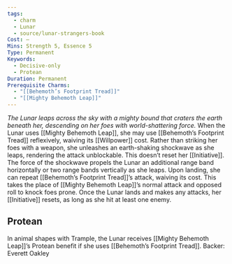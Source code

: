 ```yaml
---
tags:
  - charm
  - Lunar
  - source/lunar-strangers-book
Cost: —
Mins: Strength 5, Essence 5
Type: Permanent
Keywords:
  - Decisive-only
  - Protean
Duration: Permanent
Prerequisite Charms:
  - "[[Behemoth’s Footprint Tread]]"
  - "[[Mighty Behemoth Leap]]"
---
```

*The Lunar leaps across the sky with a mighty bound that craters the earth beneath her, descending on her foes with world-shattering force.*
When the Lunar uses [[Mighty Behemoth Leap]], she may use [[Behemoth’s Footprint Tread]] reflexively, waiving its [[Willpower]] cost. Rather than striking her foes with a weapon, she unleashes an earth-shaking shockwave as she leaps, rendering the attack unblockable. This doesn’t reset her [[Initiative]].
The force of the shockwave propels the Lunar an additional range band horizontally or two range bands vertically as she leaps. Upon landing, she can repeat [[Behemoth’s Footprint Tread]]’s attack, waiving its cost.
This takes the place of [[Mighty Behemoth Leap]]’s normal attack and opposed roll to knock foes prone.
Once the Lunar lands and makes any attacks, her [[Initiative]] resets, as long as she hit at least one enemy.
## Protean 
In animal shapes with Trample, the Lunar receives [[Mighty Behemoth Leap]]’s Protean benefit if she uses [[Behemoth’s Footprint Tread]].
Backer: Everett Oakley